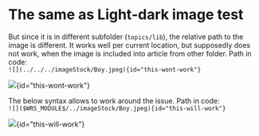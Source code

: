 # The same as Light-dark image test

But since it is in different subfolder (`topics/lib`), the relative path to the image is different.
It works well per current location, but supposedly does not work, when the image is included into article from other folder.
Path in code:  
`![](../../../imageStock/Boy.jpeg){id="this-wont-work"}`

![](../../../imageStock/Boy.jpeg){id="this-wont-work"}

The below syntax allows to work around the issue. Path in code:  
`![]($WRS_MODULE$/../imageStock/Boy.jpeg){id="this-will-work"}`

![]($WRS_MODULE$/../imageStock/Boy.jpeg){id="this-will-work"}
